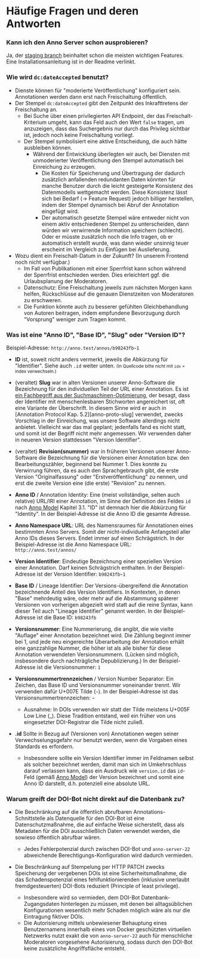 ﻿
Häufige Fragen und deren Antworten
==================================


### Kann ich den Anno Server schon ausprobieren?

Ja, der [staging branch](https://github.com/mk-pmb/anno-server-22/tree/staging)
beinhaltet schon die meisten wichtigen Features.
Eine Installationsanleitung ist in der Readme verlinkt.




### Wie wird `dc:dateAccepted` benutzt?

* Dienste können für "moderierte Veröffentlichung" konfiguriert sein.
  Annotationen werden dann erst nach Freischaltung öffentlich.
* Der Stempel `dc:dateAccepted` gibt den Zeitpunkt des Inkrafttretens
  der Freischaltung an.
  * Bei Suche über einen privilegierten API Endpoint, der das
    Freischalt-Kriterium umgeht, kann das Feld auch den Wert `false` tragen,
    um anzuzeigen, dass das Suchergebnis nur durch das Privileg sichtbar ist,
    jedoch noch keine Freischaltung vorliegt.
  * Der Stempel symbolisiert eine aktive Entscheidung, die auch hätte
    ausbleiben können.
    * Während der Entwicklung überlegten wir auch, bei Diensten mit
      unmoderierter Veröffentlichung den Stempel automatisch bei
      Einreichung zu erzeugen.
      * Die Kosten für Speicherung und Übertragung der dadurch zusätzlich
        anfallenden redundanten Daten könnten für manche Benutzer durch die
        leicht gesteigerte Konsistenz des Datenmodells wettgemacht werden.
        Diese Konsistenz lässt sich bei Bedarf (&rarr; Feature Request)
        jedoch billiger herstellen, indem der Stempel dynamisch bei Abruf
        der Annotation eingefügt wird.
      * Der automatisch gesetzte Stempel wäre entweder nicht von einem aktiv
        entschiedenen Stempel zu unterscheiden, dann würden wir verwirrende
        Information speichern (schlecht).
        Oder er müsste zusätzlich noch die Info tragen, ob er automatisch
        erstellt wurde, was dann wieder unsinnig teuer erscheint im Vergleich
        zu Einfügen bei Auslieferung.
* Wozu dient ein Freischalt-Datum in der Zukunft?
  (In unserem Frontend noch nicht verfügbar.)
  * Im Fall von Publikationen mit einer Sperrfrist kann schon während der
    Sperrfrist entschieden werden. Dies erleichtert ggf. die Urlaubsplanung
    der Moderatoren.
  * Datenschutz: Eine Freischaltung jeweils zum nächsten Morgen kann helfen,
    Rückschlüsse auf die genauen Dienstzeiten von Moderatoren zu erschweren.
  * Die Funktion könnte auch zu besserer gefühlten Gleichbehandlung von
    Autoren beitragen, indem empfundene Bevorzugung durch "Vorsprung"
    weniger zum Tragen kommt.




### Was ist eine "Anno ID", "Base ID", "Slug" oder "Version ID"?

Beispiel-Adresse: `http://anno.test/annos/b98243fb~1`

* __ID__
  ist, soweit nicht anders vermerkt, jeweils die Abkürzung für "Identifier".
  Siehe auch `.id` weiter unten.
  <small>(In Quellcode bitte nicht mit `idx` = index verwechseln.)</small>

* (veraltet) __Slug__
  war in alten Versionen unserer Anno-Software die Bezeichnung für den
  individuellen Teil der URL einer Annotation.
  Es ist [ein Fachbegriff aus der Suchmaschinen-Optimierung][wp-seo-slug],
  der besagt, dass der Identifier mit menschenlesbaren Stichworten
  angereichert ist, oft eine Variante der Überschrift.
  In diesem Sinne wird er auch in
  [Annotation Protocol Kap. 5.2][anno-proto-slug]
  verwendet, zwecks Vorschlag in der Einreichung,
  was unsere Software allerdings nicht anbietet.
  Vielleicht war das mal geplant; jedenfalls fand es nicht statt,
  und somit ist der Begriff nicht mehr angemessen. Wir verwenden daher
  in neueren Version stattdessen "Version Identifier".

* (veraltet) __Revision(snummer)__
  war in früheren Versionen unserer Anno-Software die Bezeichnung für die
  Versionen einer Annotation bzw. den Bearbeitungszähler, beginnend bei
  Nummer 1. Dies konnte zu Verwirrung führen, da es auch den Sprachgebrauch
  gibt, die erste Version "Originalfassung" oder "Erstveröffentlichung" zu
  nennen, und erst die zweite Version eine (die erste) "Revision" zu nennen.

* __Anno ID__ / Annotation Identity:
  Eine (meist vollständige, selten auch relative) URL/IRI einer Annotation,
  im Sinne der Definition des Feldes `id` nach [Anno Model][w3-anno-model]
  Kapitel 3.1. "ID" ist demnach hier die Abkürzung für "Identity".
  In der Beispiel-Adresse ist die Anno ID die gesamte Adresse.

* __Anno Namespace URL__:
  URL des Namensraumes für Annotationen eines bestimmten Anno Servers.
  Somit der nicht-individuelle Anfangsteil aller Anno IDs dieses Servers.
  Endet immer auf einen Schrägstrich.
  In der Beispiel-Adresse ist die Anno Namespace URL: `http://anno.test/annos/`

* __Version Identifier__:
  Eindeutige Bezeichnung einer speziellen Version einer Annotation.
  Darf keinen Schrägstrich enthalten.
  In der Beispiel-Adresse ist der Version Identifier: `b98243fb~1`

* __Base ID__ / Lineage Identifier:
  Der Versions-übergreifend die Annotation bezeichnende Anteil des
  Version Identifiers.
  In Kontexten, in denen "Base" mehrdeutig wäre, oder mehr auf die Abstammung
  späterer Versionen von vorherigen abgezielt wird statt auf die reine Syntax,
  kann dieser Teil auch "Lineage Identifier" genannt werden.
  In der Beispiel-Adresse ist die Base ID: `b98243fb`

* __Versionsnummer__:
  Eine Nummerierung, die angibt, die wie vielte "Auflage" einer Annotation
  bezeichnet wird. Die Zählung beginnt immer bei 1, und jede neu eingereichte
  Überarbeitung der Annotation erhält eine ganzzahlige Nummer, die höher ist
  als alle bisher für diese Annotation verwendeten Versionsnummern.
  (Lücken sind möglich, insbesondere durch nachträgliche Depublizierung.)
  In der Beispiel-Adresse ist die Versionsnummer: `1`

* __Versionsnummertrennzeichen__ / Version Number Separator:
  Ein Zeichen, das Base ID und Versionsnummer voneinander trennt.
  Wir verwenden dafür U+007E Tilde (`~`).
  In der Beispiel-Adresse ist das Versionsnummertrennzeichen: `~`
  * Ausnahme: In DOIs verwenden wir statt der Tilde meistens
    U+005F Low Line (_). Diese Tradition entstand, weil ein früher von uns
    eingesetzter DOI-Registrar die Tilde nicht zuließ.

* __.id__
  Sollte in Bezug auf (Versionen von) Annotationen wegen seiner
  Verwechselungsgefahr nur benutzt werden, wenn die Vorgaben eines Standards
  es erfordern.
  * Insbesondere sollte ein Version Identifier immer im Feldnamen selbst
    als solcher bezeichnet werden, damit man sich im Umkehrschluss darauf
    verlassen kann, dass ein Ausdruck wie `version.id` das `id`-Feld
    (gemäß [Anno Model][w3-anno-model]) der Version bezeichnet und somit
    eine Anno ID darstellt, d.h. potenziell eine absolute URL.



### Warum greift der DOI-Bot nicht direkt auf die Datenbank zu?

* Die Beschränkung auf die öffentlich abrufbaren Annotations-Schnittstelle
  als Datenquelle für den DOI-Bot ist eine Datenschutzmaßnahme, die auf
  einfache Weise sicherstellt, dass als Metadaten für die DOI ausschließlich
  Daten verwendet werden, die sowieso öffentlich abrufbar wären.
  * Jedes Fehlerpotenzial durch zwischen DOI-Bot und `anno-server-22`
    abweichende Berechtigungs-Konfiguration wird dadurch vermieden.
* Die Beschränkung auf Stempelung per HTTP PATCH zwecks Speicherung der
  vergebenen DOIs ist eine Sicherheitsmaßnahme, die das Schadenspotenzial
  eines fehlfunktionierenden (inklusive unerlaubt fremdgesteuerten) DOI-Bots
  reduziert (Principle of least privilege).
  * Insbesondere wird so vermieden, dem DOI-Bot Datenbank-Zugangsdaten
    hinterlegen zu müssen, mit denen bei alltagsüblichen Konfigurationen
    wesentlich mehr Schaden möglich wäre als nur die Eintragung fiktiver DOIs.
  * Die Autorisierung mittels unbewiesener Behauptung eines Benutzernamens
    innerhalb eines von Docker geschützten virtuellen Netzwerks nutzt exakt
    die von `anno-server-22` auch für menschliche Moderatoren vorgesehene
    Autorisierung, sodass durch den DOI-Bot keine zusätzliche Angriffsfläche
    entsteht.















  [w3-anno-model]: https://www.w3.org/TR/annotation-model/#annotations
  [wp-seo-slug]: https://en.wikipedia.org/wiki/Slug_(web_publishing)





